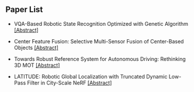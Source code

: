 ## Paper List

- VQA-Based Robotic State Recognition Optimized with Genetic Algorithm
[[Abstract]](https://events.infovaya.com/presentation?id=93533)

- Center Feature Fusion: Selective Multi-Sensor Fusion of Center-Based Objects
[[Abstract]](https://events.infovaya.com/presentation?id=93536)

- Towards Robust Reference System for Autonomous Driving: Rethinking 3D MOT
[[Abstract]](https://events.infovaya.com/presentation?id=93539)

- LATITUDE: Robotic Global Localization with Truncated Dynamic Low-Pass Filter in City-Scale NeRF
[[Abstract]](https://events.infovaya.com/presentation?id=93542)

